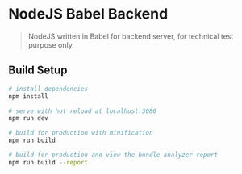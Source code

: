 # NodeJS Babel Backend

> NodeJS written in Babel for backend server, for technical test purpose only.

## Build Setup

```bash
# install dependencies
npm install

# serve with hot reload at localhost:3080
npm run dev

# build for production with minification
npm run build

# build for production and view the bundle analyzer report
npm run build --report
```
